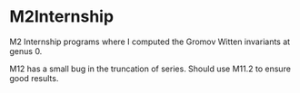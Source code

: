 # M2Internship
M2 Internship programs where I computed the Gromov Witten invariants at genus 0. 

M12 has a small bug in the truncation of series. Should use M11.2 to ensure good results.